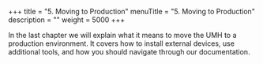 +++
title = "5. Moving to Production"
menuTitle = "5. Moving to Production"
description = ""
weight = 5000
+++

In the last chapter we will explain what it means to move the UMH to a production environment. It covers how to install external devices, use additional tools, and how you should navigate through our documentation.